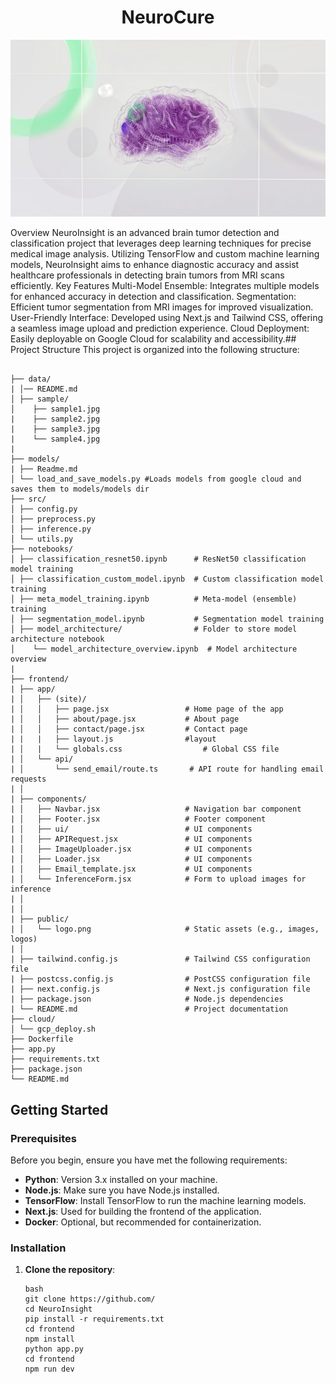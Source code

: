 <h1 align="center"> NeuroCure </h1>

![NeuroCure Logo](https://github.com/ParagGhatage/NeuroCure/blob/main/frontend/public/pexels-googledeepmind-17483868.jpg) 

Overview
NeuroInsight is an advanced brain tumor detection and classification project that leverages deep learning techniques for precise medical image analysis. Utilizing TensorFlow and custom machine learning models, NeuroInsight aims to enhance diagnostic accuracy and assist healthcare professionals in detecting brain tumors from MRI scans efficiently.
Key Features
Multi-Model Ensemble: Integrates multiple models for enhanced accuracy in detection and classification.
Segmentation: Efficient tumor segmentation from MRI images for improved visualization.
User-Friendly Interface: Developed using Next.js and Tailwind CSS, offering a seamless image upload and prediction experience.
Cloud Deployment: Easily deployable on Google Cloud for scalability and accessibility.## Project Structure
This project is organized into the following structure:

```

├── data/
| │── README.md
│ ├── sample/
│    ├── sample1.jpg 
|    ├── sample2.jpg  
|    ├── sample3.jpg   
|    └── sample4.jpg 
| 
├── models/
| ├── Readme.md   
│ └── load_and_save_models.py #Loads models from google cloud and saves them to models/models dir
├── src/
│ ├── config.py
│ ├── preprocess.py
│ ├── inference.py
│ └── utils.py
├── notebooks/
│ ├── classification_resnet50.ipynb      # ResNet50 classification model training
│ ├── classification_custom_model.ipynb  # Custom classification model training
│ ├── meta_model_training.ipynb          # Meta-model (ensemble) training
│ ├── segmentation_model.ipynb           # Segmentation model training
│ ├── model_architecture/                # Folder to store model architecture notebook
│    └── model_architecture_overview.ipynb  # Model architecture overview
| 
├── frontend/
| ├── app/
| │   ├── (site)/
| │   │   ├── page.jsx                 # Home page of the app
| │   │   ├── about/page.jsx           # About page
| │   │   ├── contact/page.jsx         # Contact page
| |   |   ├── layout.js                #layout 
| │   |   └── globals.css                  # Global CSS file
| │   └── api/
| │       └── send_email/route.ts       # API route for handling email requests
| │
| ├── components/
| │   ├── Navbar.jsx                   # Navigation bar component
| │   ├── Footer.jsx                   # Footer component
| │   ├── ui/                          # UI components
| │   ├── APIRequest.jsx               # UI components
| │   ├── ImageUploader.jsx            # UI components
| │   ├── Loader.jsx                   # UI components
| │   ├── Email_template.jsx           # UI components
| │   └── InferenceForm.jsx            # Form to upload images for inference
| │
| │
| ├── public/
| │   └── logo.png                     # Static assets (e.g., images, logos)
| │
| ├── tailwind.config.js               # Tailwind CSS configuration file
| ├── postcss.config.js                # PostCSS configuration file
| ├── next.config.js                   # Next.js configuration file
| ├── package.json                     # Node.js dependencies
| └── README.md                        # Project documentation
├── cloud/
│ └── gcp_deploy.sh
├── Dockerfile
├── app.py
├── requirements.txt
├── package.json
└── README.md
```

## Getting Started

### Prerequisites

Before you begin, ensure you have met the following requirements:

- **Python**: Version 3.x installed on your machine.
- **Node.js**: Make sure you have Node.js installed.
- **TensorFlow**: Install TensorFlow to run the machine learning models.
- **Next.js**: Used for building the frontend of the application.
- **Docker**: Optional, but recommended for containerization.

### Installation

1. **Clone the repository**:
   ```
   bash
   git clone https://github.com/
   cd NeuroInsight
   pip install -r requirements.txt
   cd frontend
   npm install
   python app.py
   cd frontend
   npm run dev
   
```
